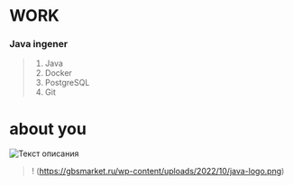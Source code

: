 # WORK
### Java ingener
>1. Java  
>2. Docker
>3. PostgreSQL
>4. Git 

# about you 



>
 ![Текст описания](https://memepedia.ru/wp-content/uploads/2020/10/polskaja-korova-mem.png)
>! (https://gbsmarket.ru/wp-content/uploads/2022/10/java-logo.png)

